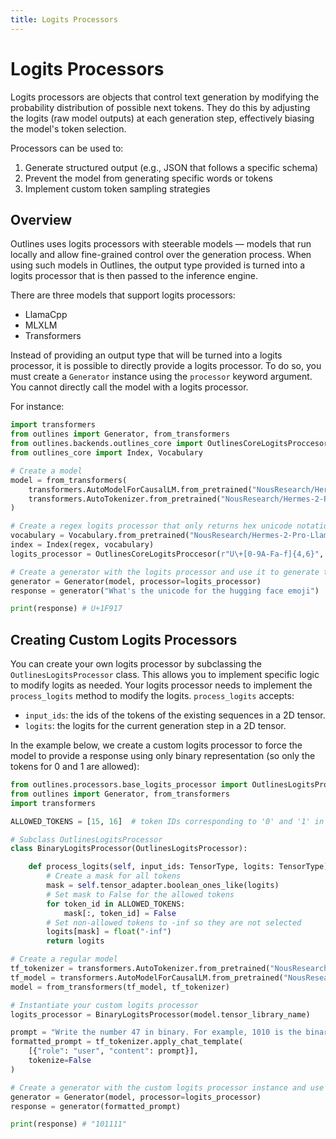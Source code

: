 ```yaml
---
title: Logits Processors
---
```


# Logits Processors

Logits processors are objects that control text generation by modifying the probability distribution of possible next tokens. They do this by adjusting the logits (raw model outputs) at each generation step, effectively biasing the model's token selection.

Processors can be used to:

1. Generate structured output (e.g., JSON that follows a specific schema)
2. Prevent the model from generating specific words or tokens
3. Implement custom token sampling strategies

## Overview

Outlines uses logits processors with steerable models — models that run locally and allow fine-grained control over the generation process. When using such models in Outlines, the output type provided is turned into a logits processor that is then passed to the inference engine.

There are three models that support logits processors:

- LlamaCpp
- MLXLM
- Transformers

Instead of providing an output type that will be turned into a logits processor, it is possible to directly provide a logits processor. To do so, you must create a `Generator` instance using the `processor` keyword argument. You cannot directly call the model with a logits processor.

For instance:

```python
import transformers
from outlines import Generator, from_transformers
from outlines.backends.outlines_core import OutlinesCoreLogitsProccesor
from outlines_core import Index, Vocabulary

# Create a model
model = from_transformers(
    transformers.AutoModelForCausalLM.from_pretrained("NousResearch/Hermes-2-Pro-Llama-3-8B"),
    transformers.AutoTokenizer.from_pretrained("NousResearch/Hermes-2-Pro-Llama-3-8B")
)

# Create a regex logits processor that only returns hex unicode notations
vocabulary = Vocabulary.from_pretrained("NousResearch/Hermes-2-Pro-Llama-3-8B")
index = Index(regex, vocabulary)
logits_processor = OutlinesCoreLogitsProccesor(r"U\+[0-9A-Fa-f]{4,6}", vocabulary)

# Create a generator with the logits processor and use it to generate text
generator = Generator(model, processor=logits_processor)
response = generator("What's the unicode for the hugging face emoji")

print(response) # U+1F917
```

## Creating Custom Logits Processors

You can create your own logits processor by subclassing the `OutlinesLogitsProcessor` class. This allows you to implement specific logic to modify logits as needed.
Your logits processor needs to implement the `process_logits` method to modify the logits.
`process_logits` accepts:
- `input_ids`: the ids of the tokens of the existing sequences in a 2D tensor.
- `logits`: the logits for the current generation step in a 2D tensor.

In the example below, we create a custom logits processor to force the model to provide a response using only binary representation (so only the tokens for 0 and 1 are allowed):

```python
from outlines.processors.base_logits_processor import OutlinesLogitsProcessor, TensorType
from outlines import Generator, from_transformers
import transformers

ALLOWED_TOKENS = [15, 16]  # token IDs corresponding to '0' and '1' in the model's vocabulary

# Subclass OutlinesLogitsProcessor
class BinaryLogitsProcessor(OutlinesLogitsProcessor):

    def process_logits(self, input_ids: TensorType, logits: TensorType) -> TensorType:
        # Create a mask for all tokens
        mask = self.tensor_adapter.boolean_ones_like(logits)
        # Set mask to False for the allowed tokens
        for token_id in ALLOWED_TOKENS:
            mask[:, token_id] = False
        # Set non-allowed tokens to -inf so they are not selected
        logits[mask] = float("-inf")
        return logits

# Create a regular model
tf_tokenizer = transformers.AutoTokenizer.from_pretrained("NousResearch/Hermes-2-Pro-Llama-3-8B")
tf_model = transformers.AutoModelForCausalLM.from_pretrained("NousResearch/Hermes-2-Pro-Llama-3-8B")
model = from_transformers(tf_model, tf_tokenizer)

# Instantiate your custom logits processor
logits_processor = BinaryLogitsProcessor(model.tensor_library_name)

prompt = "Write the number 47 in binary. For example, 1010 is the binary representation of 10. Answer just with the binary number composed of 0s and 1s."
formatted_prompt = tf_tokenizer.apply_chat_template(
    [{"role": "user", "content": prompt}],
    tokenize=False
)

# Create a generator with the custom logits processor instance and use it to generate text
generator = Generator(model, processor=logits_processor)
response = generator(formatted_prompt)

print(response) # "101111"
```
